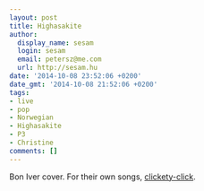 ```yaml
---
layout: post
title: Highasakite
author:
  display_name: sesam
  login: sesam
  email: petersz@me.com
  url: http://sesam.hu
date: '2014-10-08 23:52:06 +0200'
date_gmt: '2014-10-08 21:52:06 +0200'
tags:
- live
- pop
- Norwegian
- Highasakite
- P3
- Christine
comments: []
---
```


Bon Iver cover. For their own songs, [clickety-click](http://p3.no/musikk/christine-live-highasakite/).
